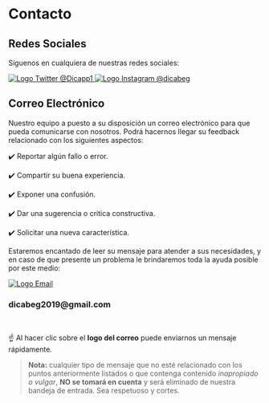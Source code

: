 # Contacto

## Redes Sociales

Síguenos en cualquiera de nuestras redes sociales:

<tabla align="center" cellpadding="0" cellspacing="0">
<tr>
<td class="networks">
    <a class="logos networks-logo" href="https://twitter.com/Dicapp1" title="Síguenos en Twitter" target="_blank">
        <img :src="$withBase('/img/twitter.png')" alt="Logo Twitter"> @Dicapp1
    </a>
</td>

<td class="networks">
    <a class="logos networks-logo" href="https://www.instagram.com/dicabeg" title="Síguenos en Instagram" target="_blank">
        <img :src="$withBase('/img/instagram.png')" alt="Logo Instagram"> @dicabeg
    </a>
</td>

<!-- <td class="networks">
    <a class="logos networks-logo" title="Síguenos en Facebook" target="_blank">
        <img :src="$withBase('/img/facebook.png')" alt="Logo Facebook"> Facebook
    </a>
</td> -->
</tr>
</tabla>





## Correo Electrónico

Nuestro equipo a puesto a su disposición un correo electrónico para que pueda comunicarse con nosotros. Podrá hacernos llegar su feedback relacionado con los siguientes aspectos:

:heavy_check_mark: Reportar algún fallo o error.

:heavy_check_mark: Compartir su buena experiencia.

:heavy_check_mark: Exponer una confusión.

:heavy_check_mark: Dar una sugerencia o critica constructiva.

:heavy_check_mark: Solicitar una nueva característica.

Estaremos encantado de leer su mensaje para atender a sus necesidades, y en caso de que presente un problema le brindaremos toda la ayuda posible por este medio:

<a class="logos" href="mailto:dicabeg2019@gmail.com" title="Enviar Email" target="_blank">
    <img :src="$withBase('/img/email.png')" alt="Logo Email">
</a>

<h3 class="h3-logos">dicabeg2019@gmail.com</h3>

<br />

:point_up: Al hacer clic sobre el **logo del correo** puede enviarnos un mensaje rápidamente.

> **Nota:** cualquier tipo de mensaje que no esté relacionado con los puntos anteriormente listados o que contenga contenido *inapropiado o vulgar*, **NO se tomará en cuenta** y será eliminado de nuestra bandeja de entrada. Sea respetuoso y cortes.